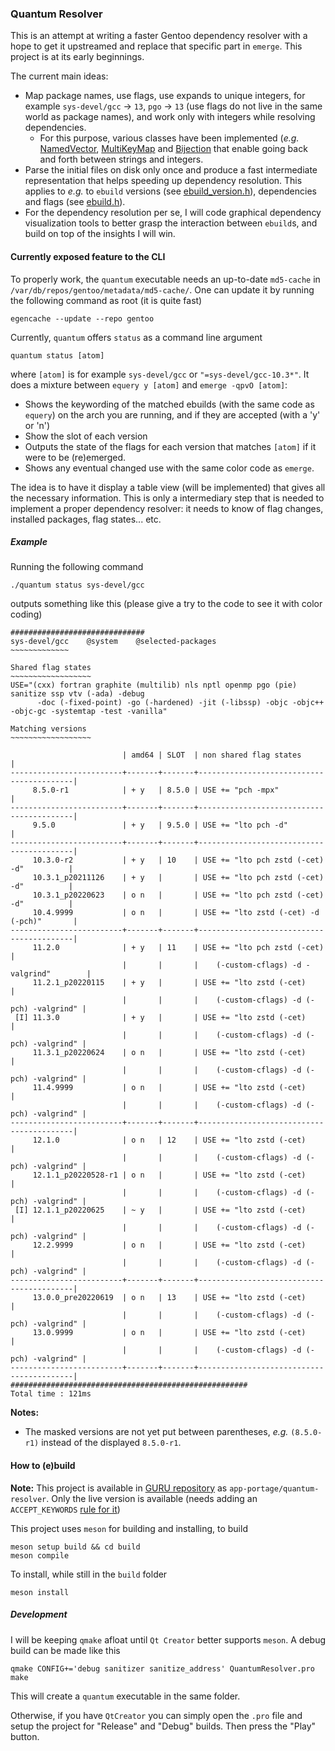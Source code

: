 ### Quantum Resolver

This is an attempt at writing a faster Gentoo dependency resolver with a hope to get it upstreamed and replace that specific part in `emerge`. This project is at its early beginnings.

The current main ideas:
- Map package names, use flags, use expands to unique integers, for example `sys-devel/gcc` -> `13`, `pgo` -> `13` (use flags do not live in the same world as package names), and work only with integers while resolving dependencies.
  - For this purpose, various classes have been implemented (_e.g._ [NamedVector](src/named_vector.h), [MultiKeyMap](src/multikey_map.h) and [Bijection](src/bijection.h) that enable going back and forth between strings and integers.
- Parse the initial files on disk only once and produce a fast intermediate representation that helps speeding up dependency resolution. This applies to _e.g._ to `ebuild` versions (see [ebuild_version.h](src/ebuild_version.h)), dependencies and flags (see [ebuild.h](src/ebuild.h)).
- For the dependency resolution per se, I will code graphical dependency visualization tools to better grasp the interaction between `ebuild`s, and build on top of the insights I will win.


#### Currently exposed feature to the CLI

To properly work, the `quantum` executable needs an up-to-date `md5-cache` in `/var/db/repos/gentoo/metadata/md5-cache/`. One can update it by running the following command as root (it is quite fast)

```shell
egencache --update --repo gentoo
```

Currently, `quantum` offers `status` as a command line argument

```shell
quantum status [atom]
```

where `[atom]` is for example `sys-devel/gcc` or `"=sys-devel/gcc-10.3*"`. It does a mixture between `equery y [atom]` and `emerge -qpvO [atom]`:
- Shows the keywording of the matched ebuilds (with the same code as `equery`) on the arch you are running, and if they are accepted (with a 'y' or 'n')
- Show the slot of each version
- Outputs the state of the flags for each version that matches `[atom]` if it were to be (re)emerged.
- Shows any eventual changed use with the same color code as `emerge`.

The idea is to have it display a table view (will be implemented) that gives all the necessary information. This is only a intermediary step that is needed to implement a proper dependency resolver: it needs to know of flag changes, installed packages, flag states... etc.

##### Example
Running the following command
```shell
./quantum status sys-devel/gcc
```

outputs something like this (please give a try to the code to see it with color coding)

```shell
##############################
sys-devel/gcc    @system    @selected-packages
~~~~~~~~~~~~~

Shared flag states
~~~~~~~~~~~~~~~~~~
USE="(cxx) fortran graphite (multilib) nls nptl openmp pgo (pie) sanitize ssp vtv (-ada) -debug
      -doc (-fixed-point) -go (-hardened) -jit (-libssp) -objc -objc++ -objc-gc -systemtap -test -vanilla"

Matching versions
~~~~~~~~~~~~~~~~~~

                         | amd64 | SLOT  | non shared flag states                   |
-------------------------+-------+-------+------------------------------------------|
     8.5.0-r1            | + y   | 8.5.0 | USE += "pch -mpx"                        |
-------------------------+-------+-------+------------------------------------------|
     9.5.0               | + y   | 9.5.0 | USE += "lto pch -d"                      |
-------------------------+-------+-------+------------------------------------------|
     10.3.0-r2           | + y   | 10    | USE += "lto pch zstd (-cet) -d"          |
     10.3.1_p20211126    | + y   |       | USE += "lto pch zstd (-cet) -d"          |
     10.3.1_p20220623    | o n   |       | USE += "lto pch zstd (-cet) -d"          |
     10.4.9999           | o n   |       | USE += "lto zstd (-cet) -d (-pch)"       |
-------------------------+-------+-------+------------------------------------------|
     11.2.0              | + y   | 11    | USE += "lto pch zstd (-cet)              |
                         |       |       |    (-custom-cflags) -d -valgrind"        |
     11.2.1_p20220115    | + y   |       | USE += "lto zstd (-cet)                  |
                         |       |       |    (-custom-cflags) -d (-pch) -valgrind" |
 [I] 11.3.0              | + y   |       | USE += "lto zstd (-cet)                  |
                         |       |       |    (-custom-cflags) -d (-pch) -valgrind" |
     11.3.1_p20220624    | o n   |       | USE += "lto zstd (-cet)                  |
                         |       |       |    (-custom-cflags) -d (-pch) -valgrind" |
     11.4.9999           | o n   |       | USE += "lto zstd (-cet)                  |
                         |       |       |    (-custom-cflags) -d (-pch) -valgrind" |
-------------------------+-------+-------+------------------------------------------|
     12.1.0              | o n   | 12    | USE += "lto zstd (-cet)                  |
                         |       |       |    (-custom-cflags) -d (-pch) -valgrind" |
     12.1.1_p20220528-r1 | o n   |       | USE += "lto zstd (-cet)                  |
                         |       |       |    (-custom-cflags) -d (-pch) -valgrind" |
 [I] 12.1.1_p20220625    | ~ y   |       | USE += "lto zstd (-cet)                  |
                         |       |       |    (-custom-cflags) -d (-pch) -valgrind" |
     12.2.9999           | o n   |       | USE += "lto zstd (-cet)                  |
                         |       |       |    (-custom-cflags) -d (-pch) -valgrind" |
-------------------------+-------+-------+------------------------------------------|
     13.0.0_pre20220619  | o n   | 13    | USE += "lto zstd (-cet)                  |
                         |       |       |    (-custom-cflags) -d (-pch) -valgrind" |
     13.0.9999           | o n   |       | USE += "lto zstd (-cet)                  |
                         |       |       |    (-custom-cflags) -d (-pch) -valgrind" |
-------------------------+-------+-------+------------------------------------------|
#####################################################
Total time : 121ms
```

**Notes:**
- The masked versions are not yet put between parentheses, _e.g._ `(8.5.0-r1)` instead of the displayed `8.5.0-r1`.

#### How to (e)build

**Note:** This project is available in [GURU repository](https://wiki.gentoo.org/wiki/Project:GURU/Information_for_End_Users) as `app-portage/quantum-resolver`. Only the live version is available (needs adding an `ACCEPT_KEYWORDS` [rule for it](https://wiki.gentoo.org/wiki/ACCEPT_KEYWORDS))

This project uses `meson` for building and installing, to build

```shell
meson setup build && cd build
meson compile
```

To install, while still in the `build` folder

```shell
meson install
```

##### Development

I will be keeping `qmake` afloat until `Qt Creator` better supports `meson`. A debug build can be made like this

```shell
qmake CONFIG+='debug sanitizer sanitize_address' QuantumResolver.pro
make
```

This will create a `quantum` executable in the same folder.

Otherwise, if you have `QtCreator` you can simply open the `.pro` file and setup the project for "Release" and "Debug" builds. Then press the "Play" button.
